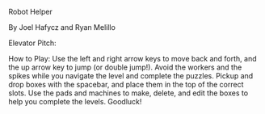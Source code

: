 Robot Helper

By Joel Hafycz and Ryan Melillo


Elevator Pitch:



How to Play:
Use the left and right arrow keys to move back and forth, and the up arrow key to jump (or double jump!). Avoid the workers and the spikes while you navigate the level and complete the puzzles. Pickup and drop boxes with the spacebar, and place them in the top of the correct slots. Use the pads and machines to make, delete, and edit the boxes to help you complete the levels. Goodluck!
